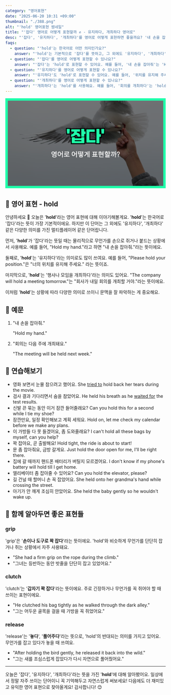 ```yaml
---
category: "영어표현"
date: "2025-06-20 10:31 +09:00"
thumbnail: "./388.png"
alt: "'hold' 영어표현 썸네일"
title: "'잡다' 영어로 어떻게 표현할까 ✊ - 유지하다, 개최하다 영어로"
desc: "'잡다', '유지하다', '개최하다'를 영어로 어떻게 표현하면 좋을까요? '내 손을 잡아줘', '위치를 유지해 주세요', '회의를 개최하다' 등을 영어로 표현하는 법을 배워봅시다. 다양한 예문을 통해서 연습하고 본인의 표현으로 만들어 보세요."
faqs:
  - question: "'hold'는 한국어로 어떤 의미인가요?"
    answer: "'hold'는 기본적으로 '잡다'를 뜻하고, 그 외에도 '유지하다', '개최하다' 같은 뜻으로 쓰여요. 상황에 따라 다양한 의미를 가진 단어랍니다."
  - question: "'잡다'를 영어로 어떻게 표현할 수 있나요?"
    answer: "'잡다'는 'hold'로 표현할 수 있어요. 예를 들어, '내 손을 잡아줘'는 'Hold my hand.'라고 말해요. 손이나 물건을 물리적으로 잡을 때 쓰는 표현이에요."
  - question: "'유지하다'를 영어로 어떻게 표현할 수 있나요?"
    answer: "'유지하다'도 'hold'로 표현할 수 있어요. 예를 들어, '위치를 유지해 주세요'는 'Please hold your position.'이라고 해요. 상태나 위치를 계속 유지할 때 쓰는 표현이에요."
  - question: "'개최하다'를 영어로 어떻게 표현할 수 있나요?"
    answer: "'개최하다'는 'hold'를 사용해요. 예를 들어, '회의를 개최하다'는 'hold a meeting'이라고 해요. 행사나 모임을 열 때 쓰는 표현이에요."
---
```


!['hold' 영어표현](./388.png)

## 🌟 영어 표현 - hold

안녕하세요 👋 오늘은 '**hold**'라는 영어 표현에 대해 이야기해볼게요. '**hold**'는 한국어로 '잡다'라는 뜻이 가장 기본적이에요. 하지만 이 단어는 그 외에도 '유지하다', '개최하다' 같은 다양한 의미를 가진 멀티플레이어 같은 단어랍니다.

먼저, '**hold**'가 '잡다'라는 뜻일 때는 물리적으로 무언가를 손으로 쥐거나 붙드는 상황에서 사용해요. 예를 들어, "Hold my hand."라고 하면 "내 손을 잡아줘."라는 뜻이에요.

둘째로, '**hold**'는 '유지하다'라는 의미로도 많이 쓰여요. 예를 들어, "Please hold your position."은 "너의 위치를 유지해 주세요." 라는 뜻이죠.

마지막으로, '**hold**'는 '행사나 모임을 개최하다'라는 의미도 있어요. "The company will hold a meeting tomorrow."는 "회사가 내일 회의를 개최할 거야."라는 뜻이에요.

이처럼 '**hold**'는 상황에 따라 다양한 의미로 쓰이니 문맥을 잘 파악하는 게 중요해요.

## 📖 예문

1. "내 손을 잡아줘."

   "Hold my hand."

2. "회의는 다음 주에 개최돼요."

   "The meeting will be held next week."

## 💬 연습해보기

<ul data-interactive-list>

  <li data-interactive-item>
    <span data-toggler>영화 보면서 눈물 참으려고 했어요.</span>
    <span data-answer>She <a href="/blog/in-english/117.try-to/">tried to</a> hold back her tears during the movie.</span>
  </li>

  <li data-interactive-item>
    <span data-toggler>검사 결과 기다리면서 숨을 참았어요.</span>
    <span data-answer>He held his breath as he <a href="blog/in-english/377.wait-for/">waited for</a> the test results.</span>
  </li>

  <li data-interactive-item>
    <span data-toggler>신발 끈 묶는 동안 이거 잠깐 들어줄래요?</span>
    <span data-answer>Can you hold this for a second while I tie my shoe?</span>
  </li>

  <li data-interactive-item>
    <span data-toggler>잠깐만요, 일정 확인해보고 계획 세워요.</span>
    <span data-answer>Hold on, let me check my calendar before we make any plans.</span>
  </li>

  <li data-interactive-item>
    <span data-toggler>이 가방들 다 못 들겠어요, 좀 도와줄래요?</span>
    <span data-answer>I can't hold all these bags by myself, can you help?</span>
  </li>

  <li data-interactive-item>
    <span data-toggler>꽉 잡아요, 곧 출발해요!</span>
    <span data-answer>Hold tight, the ride is about to start!</span>
  </li>

  <li data-interactive-item>
    <span data-toggler>문 좀 잡아줘요, 금방 갈게요.</span>
    <span data-answer>Just hold the door open for me, I'll be right there.</span>
  </li>

  <li data-interactive-item>
    <span data-toggler>집에 갈 때까지 핸드폰 배터리가 버틸지 모르겠어요.</span>
    <span data-answer>I don't know if my phone's battery will hold till I get home.</span>
  </li>

  <li data-interactive-item>
    <span data-toggler>엘리베이터 좀 잡아줄 수 있어요?</span>
    <span data-answer>Can you hold the elevator, please?</span>
  </li>

  <li data-interactive-item>
    <span data-toggler>길 건널 때 할머니 손 꼭 잡았어요.</span>
    <span data-answer>She held onto her grandma's hand while crossing the street.</span>
  </li>

  <li data-interactive-item>
    <span data-toggler>아기가 안 깨게 조심히 안았어요.</span>
    <span data-answer>She held the baby gently so he wouldn't wake up.</span>
  </li>

</ul>

## 🤝 함께 알아두면 좋은 표현들

### grip

'grip'은 '**손이나 도구로 꽉 잡다**'라는 뜻이에요. 'hold'와 비슷하게 무언가를 단단히 잡거나 쥐는 상황에서 자주 사용돼요.

- "She had a firm grip on the rope during the climb."
- "그녀는 등반하는 동안 밧줄을 단단히 잡고 있었어요."

### clutch

'clutch'는 '**갑자기 꽉 잡다**'라는 뜻이에요. 주로 긴장하거나 무언가를 꼭 쥐어야 할 때 쓰이는 표현이에요.

- "He clutched his bag tightly as he walked through the dark alley."
- "그는 어두운 골목을 걸을 때 가방을 꼭 쥐었어요."

### release

'release'는 '**놓다**', '**풀어주다**'라는 뜻으로, 'hold'의 반대되는 의미를 가지고 있어요. 무언가를 잡고 있다가 놓을 때 쓰여요.

- "After holding the bird gently, he released it back into the wild."
- "그는 새를 조심스럽게 잡았다가 다시 자연으로 풀어줬어요."

---

오늘은 '잡다', '유지하다', '개최하다'라는 뜻을 가진 '**hold**'에 대해 알아봤어요. 일상에서 정말 자주 쓰이는 단어이니 꼭 기억해두고 자연스럽게 써보세요! 다음에도 더 재미있고 유익한 영어 표현으로 찾아올게요! 감사합니다! 😊
